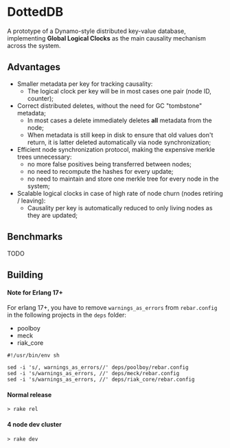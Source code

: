 # DottedDB

A prototype of a Dynamo-style distributed key-value database, implementing
**Global Logical Clocks** as the main causality mechanism across the system.

## Advantages

* Smaller metadata per key for tracking causality:
    * The logical clock per key will be in most cases one pair (node ID, counter);
* Correct distributed deletes, without the need for GC "tombstone" metadata;
    * In most cases a delete immediately deletes **all** metadata from the node;
    * When metadata is still keep in disk to ensure that old values don't return,
    it is latter deleted automatically via node synchronization;
* Efficient node synchronization protocol, making the expensive merkle trees unnecessary:
    * no more false positives being transferred between nodes;
    * no need to recompute the hashes for every update;
    * no need to maintain and store one merkle tree for every node in the system;
* Scalable logical clocks in case of high rate of node churn (nodes retiring / leaving):
    * Causality per key is automatically reduced to only living nodes as they are updated;

## Benchmarks

TODO

## Building

#### Note for Erlang 17+
For erlang 17+, you have to remove `warnings_as_errors` from `rebar.config` in
the following projects in the `deps` folder:

* poolboy
* meck
* riak_core

```shell
#!/usr/bin/env sh

sed -i 's/, warnings_as_errors//' deps/poolboy/rebar.config
sed -i 's/warnings_as_errors, //' deps/meck/rebar.config
sed -i 's/warnings_as_errors, //' deps/riak_core/rebar.config
```

#### Normal release

```shell
> rake rel
```

#### 4 node dev cluster

```shell
> rake dev
```

